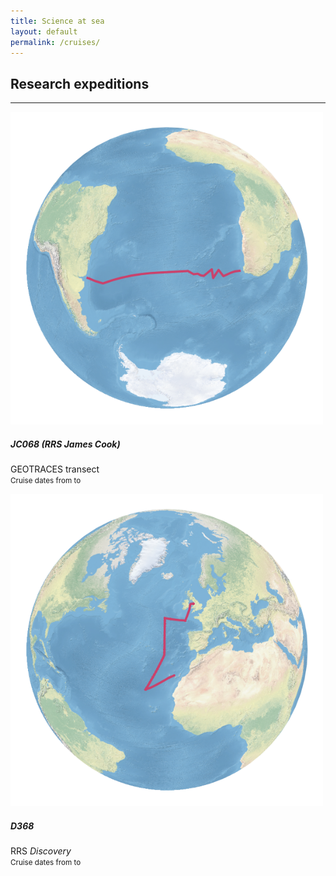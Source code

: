 ```yaml
---
title: Science at sea
layout: default
permalink: /cruises/
---
```


## Research expeditions
<hr />

<div class='container'>
  <div class='col-12 col-md-6 mb-6'>
    <div class='card border-0 shadow'>
      <div class="row no-gutters">
        <div class="col">
          <img src="https://raw.githubusercontent.com/humphreys-lab/humphreys-lab.github.io/main/images/cruise-globes/cruise-globe-JC068.png" class="img-fluid" style="max-height: 500px;" alt="Cruise map" />
        </div>
        <div class="col">
          <div class="card-body">
            <h5 class="card-title">JC068 (RRS <i>James Cook</i>)</h5>
            <p class="card-text">
              GEOTRACES transect
              <br />
              <small>Cruise dates from to</small>
            </p>
          </div>
        </div>
      </div>
    </div>
  </div>
  <div class='col-12 col-md-6 mb-6'>
    <div class='card border-0 shadow'>
      <div class="row no-gutters">
        <div class="col">
          <img src="https://raw.githubusercontent.com/humphreys-lab/humphreys-lab.github.io/main/images/cruise-globes/cruise-globe-D368.png" class="img-fluid" style="max-height: 500px;" alt="Cruise map" />
        </div>
        <div class="col">
          <div class="card-body">
            <h5 class="card-title">D368</h5>
            <p class="card-text">
              RRS <i>Discovery</i>
              <br />
              <small>Cruise dates from to</small>
            </p>
          </div>
        </div>
      </div>
    </div>
  </div>
</div>
